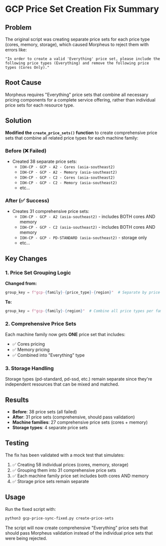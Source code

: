 # GCP Price Set Creation Fix Summary

## Problem
The original script was creating separate price sets for each price type (cores, memory, storage), which caused Morpheus to reject them with errors like:
```
"In order to create a valid 'Everything' price set, please include the following price types (Everything) and remove the following price types (Cores Only)."
```

## Root Cause
Morpheus requires "Everything" price sets that combine all necessary pricing components for a complete service offering, rather than individual price sets for each resource type.

## Solution
**Modified the `create_price_sets()` function** to create comprehensive price sets that combine all related price types for each machine family:

### Before (❌ Failed)
- Created 38 separate price sets:
  - `IOH-CP - GCP - A2 - Cores (asia-southeast2)`
  - `IOH-CP - GCP - A2 - Memory (asia-southeast2)`  
  - `IOH-CP - GCP - C2 - Cores (asia-southeast2)`
  - `IOH-CP - GCP - C2 - Memory (asia-southeast2)`
  - etc...

### After (✅ Success)
- Creates 31 comprehensive price sets:
  - `IOH-CP - GCP - A2 (asia-southeast2)` - includes BOTH cores AND memory
  - `IOH-CP - GCP - C2 (asia-southeast2)` - includes BOTH cores AND memory
  - `IOH-CP - GCP - PD-STANDARD (asia-southeast2)` - storage only
  - etc...

## Key Changes

### 1. Price Set Grouping Logic
**Changed from:**
```python
group_key = f"gcp-{family}-{price_type}-{region}"  # Separate by price type
```

**To:**
```python
group_key = f"gcp-{family}-{region}"  # Combine all price types per family
```

### 2. Comprehensive Price Sets
Each machine family now gets **ONE** price set that includes:
- ✅ Cores pricing
- ✅ Memory pricing
- ✅ Combined into "Everything" type

### 3. Storage Handling
Storage types (pd-standard, pd-ssd, etc.) remain separate since they're independent resources that can be mixed and matched.

## Results
- **Before**: 38 price sets (all failed)
- **After**: 31 price sets (comprehensive, should pass validation)
- **Machine families**: 27 comprehensive price sets (cores + memory)
- **Storage types**: 4 separate price sets

## Testing
The fix has been validated with a mock test that simulates:
1. ✅ Creating 58 individual prices (cores, memory, storage)
2. ✅ Grouping them into 31 comprehensive price sets
3. ✅ Each machine family price set includes both cores AND memory
4. ✅ Storage price sets remain separate

## Usage
Run the fixed script with:
```bash
python3 gcp-price-sync-fixed.py create-price-sets
```

The script will now create comprehensive "Everything" price sets that should pass Morpheus validation instead of the individual price sets that were being rejected.